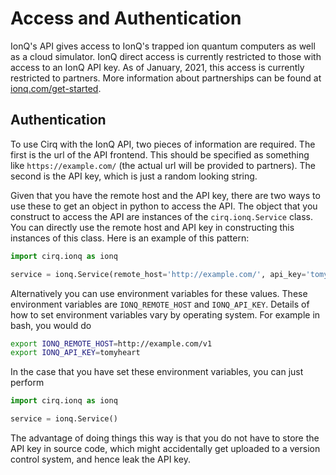 # Access and Authentication

IonQ's API gives access to IonQ's trapped ion quantum computers as well as a cloud simulator.
IonQ direct access is currently restricted to those with access to an IonQ API key.
As of January, 2021, this access is currently restricted to partners. More information
about partnerships can be found at [ionq.com/get-started](https://ionq.com/get-started).

## Authentication

To use Cirq with the IonQ API, two pieces of information are required.  The first is the
url of the API frontend.  This should be specified as something like `https://example.com/`
(the actual url will be provided to partners). The second is the API key, which is just a
random looking string.

Given that you have the remote host and the API key, there are two ways to use these to
get an object in python to access the API. The object that you construct to access
the API are instances of the `cirq.ionq.Service` class. You can directly use the remote host
and API key in constructing this instances of this class. Here is an example of this pattern:
```python
import cirq.ionq as ionq

service = ionq.Service(remote_host='http://example.com/', api_key='tomyheart')
```

Alternatively you can use environment variables for these values. These environment variables
are `IONQ_REMOTE_HOST` and `IONQ_API_KEY`.  Details of how to set environment variables vary
by operating system.  For example in bash, you would do
```bash
export IONQ_REMOTE_HOST=http://example.com/v1
export IONQ_API_KEY=tomyheart
```
In the case that you have set these environment variables, you can just perform
```python
import cirq.ionq as ionq

service = ionq.Service()
```
The advantage of doing things this way is that you do not have to store the API key in
source code, which might accidentally get uploaded to a version control system, and hence
leak the API key.
